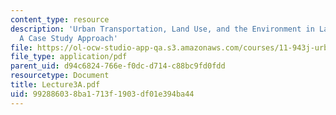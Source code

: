 ```yaml
---
content_type: resource
description: 'Urban Transportation, Land Use, and the Environment in Latin America:
  A Case Study Approach'
file: https://ol-ocw-studio-app-qa.s3.amazonaws.com/courses/11-943j-urban-transportation-land-use-and-the-environment-spring-2002/992886038ba1713f1903df01e394ba44_Lecture3A.pdf
file_type: application/pdf
parent_uid: d94c6824-766e-f0dc-d714-c88bc9fd0fdd
resourcetype: Document
title: Lecture3A.pdf
uid: 99288603-8ba1-713f-1903-df01e394ba44
---
```

